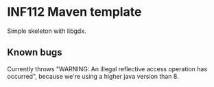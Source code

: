# INF112 Maven template 
Simple skeleton with libgdx. 


## Known bugs
Currently throws "WARNING: An illegal reflective access operation has occurred", 
because we're using a higher java version than 8.

